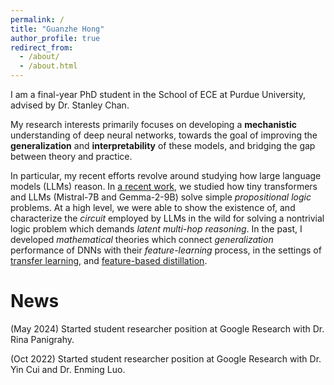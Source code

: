 ```yaml
---
permalink: /
title: "Guanzhe Hong"
author_profile: true
redirect_from: 
  - /about/
  - /about.html
---
```


I am a final-year PhD student in the School of ECE at Purdue University, advised by Dr. Stanley Chan.

My research interests primarily focuses on developing a **mechanistic** understanding of deep neural networks, towards the goal of improving the **generalization** and **interpretability** of these models, and bridging the gap between theory and practice. 

In particular, my recent efforts revolve around studying how large language models (LLMs) reason. In [a recent work](https://arxiv.org/abs/2411.04105), we studied how tiny transformers and LLMs (Mistral-7B and Gemma-2-9B) solve simple _propositional logic_ problems. At a high level, we were able to show the existence of, and characterize the _circuit_ employed by LLMs in the wild for solving a nontrivial logic problem which demands _latent multi-hop reasoning_. In the past, I developed _mathematical_ theories which connect _generalization_ performance of DNNs with their _feature-learning_ process, in the settings of [transfer learning](https://arxiv.org/abs/2410.23129), and [feature-based distillation](https://arxiv.org/abs/2103.07600).

News
======
(May 2024) Started student researcher position at Google Research with Dr. Rina Panigrahy.

(Oct 2022) Started student researcher position at Google Research with Dr. Yin Cui and Dr. Enming Luo.
